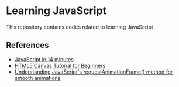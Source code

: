 # Learning JavaScript
This repository contains codes related to learning JavaScript

## References

- [JavaScript in 14 minutes](https://jgthms.com/javascript-in-14-minutes/)
- [HTML5 Canvas Tutorial for Beginners](https://www.youtube.com/watch?v=EO6OkltgudE)
- [Understanding JavaScript's requestAnimationFrame() method for smooth animations](http://www.javascriptkit.com/javatutors/requestanimationframe.shtml)

